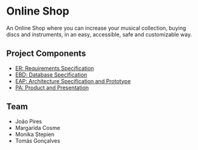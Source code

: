 # Online Shop

An Online Shop where you can increase your musical collection, buying discs and instruments, in an easy, accessible, safe and customizable way.

## Project Components

* [ER: Requirements Specification](er)
* [EBD: Database Specification](ebd)
* [EAP: Architecture Specification and Prototype](eap)
* [PA: Product and Presentation](pa)

## Team

- João Pires
- Margarida Cosme
- Monika Stepien
- Tomás Gonçalves